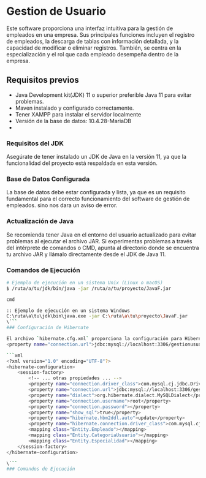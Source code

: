 # Gestion de Usuario

Este software proporciona una interfaz intuitiva para la gestión de empleados en una empresa. Sus principales funciones incluyen el registro de empleados, la descarga de tablas con información detallada, y la capacidad de modificar o eliminar registros. También, se centra en la especialización y el rol que cada empleado desempeña dentro de la empresa.

## Requisitos previos

- Java Development kit(JDK) 11 o superior preferible Java 11 para evitar problemas.
- Maven instalado y configurado correctamente.
- Tener XAMPP para instalar el servidor localmente
- Versión de la base de datos: 10.4.28-MariaDB 
- 

### Requisitos del JDK

Asegúrate de tener instalado un JDK de Java en la versión 11, ya que la funcionalidad del proyecto está respaldada en esta versión.

### Base de Datos Configurada

La base de datos debe estar configurada y lista, ya que es un requisito fundamental para el correcto funcionamiento del software de gestión de empleados.
sino nos dara un aviso de error.

### Actualización de Java

Se recomienda tener Java en el entorno del usuario actualizado para evitar problemas al ejecutar el archivo JAR. Si experimentas problemas a través del intérprete de comandos o CMD, apunta al directorio donde se encuentra tu archivo JAR y llámalo directamente desde el JDK de Java 11.

### Comandos de Ejecución

```bash
# Ejemplo de ejecución en un sistema Unix (Linux o macOS)
$ /ruta/a/tu/jdk/bin/java -jar /ruta/a/tu/proyecto/JavaF.jar

cmd

:: Ejemplo de ejecución en un sistema Windows
C:\ruta\a\tu\jdk\bin\java.exe -jar C:\ruta\a\tu\proyecto\JavaF.jar
\```
### Configuración de Hibernate

El archivo `hibernate.cfg.xml` proporciona la configuración para Hibernate, la herramienta de mapeo objeto-relacional.Asegúrate de que esté configurado correctamente, especialmente el puerto al que estás haciendo la conexión (en este caso, localhost:3306) y el nombre de la base de datos (en este caso, "gestionusuarios"). Si no realizas esta verificación, es posible que no puedas visualizar la base de datos y que se genere un error.
<property name="connection.url">jdbc:mysql://localhost:3306/gestionusuarios</property>

```xml
<?xml version="1.0" encoding="UTF-8"?>
<hibernate-configuration>
    <session-factory>
        <!-- ... otras propiedades ... -->
        <property name="connection.driver_class">com.mysql.cj.jdbc.Driver</property>
        <property name="connection.url">jdbc:mysql://localhost:3306/gestionusuarios</property>
        <property name="dialect">org.hibernate.dialect.MySQLDialect</property>
        <property name="connection.username">root</property>
        <property name="connection.password"></property>
        <property name="show_sql">true</property>
        <property name="hibernate.hbm2ddl.auto">update</property>
        <property name="hibernate.connection.driver_class">com.mysql.cj.jdbc.Driver</property>
        <mapping class="Entity.Empleado"></mapping>
        <mapping class="Entity.CategoriaUsuario"></mapping>
        <mapping class="Entity.Especialidad"></mapping>
    </session-factory>
</hibernate-configuration>

\```
### Comandos de Ejecución
